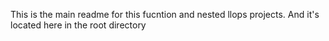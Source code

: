 This is the main readme for this fucntion and nested llops projects. And it's located here in the root directory
